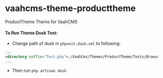 # vaahcms-theme-producttheme
ProductTheme Theme for VaahCMS


#### To Run Theme Dusk Test:
- Change path of dusk in `phpunit.dusk.xml` to following:
```xml
...
<directory suffix="Test.php">./VaahCms/Themes/ProductTheme/Tests/Browser</directory>
...
```

- Then run `php artisan dusk`